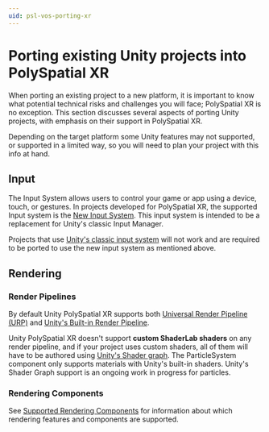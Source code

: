 ```yaml
---
uid: psl-vos-porting-xr
---
```

# Porting existing Unity projects into PolySpatial XR
When porting an existing project to a new platform, it is important to know what potential technical risks and challenges you will face; PolySpatial XR is no exception. This section discusses several aspects of porting Unity projects, with emphasis on their support in PolySpatial XR.

Depending on the target platform some Unity features may not supported, or supported in a limited way, so you will need to plan your project with this info at hand. 

## Input
The Input System allows users to control your game or app using a device, touch, or gestures. In projects developed for PolySpatial XR, the supported Input system is the [New Input System](https://docs.unity3d.com/Packages/com.unity.inputsystem@latest/index.html). This input system is intended to be a replacement for Unity's classic Input Manager.

Projects that use [Unity's classic input system](https://docs.unity3d.com/ScriptReference/Input.html) will not work and are required to be ported to use the new input system as mentioned above.

## Rendering

### Render Pipelines
By default Unity PolySpatial XR supports both [Universal Render Pipeline (URP)](https://docs.unity3d.com/Packages/com.unity.render-pipelines.universal@latest/index.html) and [Unity's Built-in Render Pipeline](https://docs.unity3d.com/Manual/built-in-render-pipeline.html).

Unity PolySpatial XR doesn't support **custom ShaderLab shaders** on any render pipeline, and if your project uses custom shaders, all of them will have to be authored using [Unity's Shader graph](https://docs.unity3d.com/Packages/com.unity.shadergraph@latest/index.html). The ParticleSystem component only supports materials with Unity's built-in shaders. Unity's Shader Graph support is an ongoing work in progress for particles.

### Rendering Components
See [Supported Rendering Components](SupportedFeatures.md#rendering-components-systems) for information about which rendering features and components are supported.

